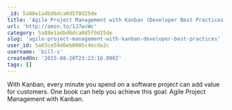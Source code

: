 ```yaml
---
_id: 5a88e1adbd6dca0d5f0d25de
title: 'Agile Project Management with Kanban (Developer Best Practices)'
url: 'http://amzn.to/1J7wcWc'
category: 5a88e1adbd6dca0d5f0d25de
slug: 'agile-project-management-with-kanban-developer-best-practices'
user_id: 5a83ce59d6eb0005c4ecda2c
username: 'bill-s'
createdOn: '2015-08-20T23:23:16.000Z'
tags: []
---
```


With Kanban, every minute you spend on a software project can add value for customers. One book can help you achieve this goal: Agile Project Management with Kanban.
